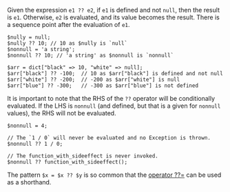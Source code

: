 Given the expression `e1 ?? e2`, if `e1` is defined and not `null`, then the result is `e1`. Otherwise, `e2` is evaluated, and its
value becomes the result. There is a sequence point after the evaluation of `e1`.

```Hack
$nully = null;
$nully ?? 10; // 10 as $nully is `null`
$nonnull = 'a string';
$nonnull ?? 10; // 'a string' as $nonnull is `nonnull`

$arr = dict["black" => 10, "white" => null];
$arr["black"] ?? -100;  // 10 as $arr["black"] is defined and not null
$arr["white"] ?? -200;  // -200 as $arr["white"] is null
$arr["blue"] ?? -300;   // -300 as $arr["blue"] is not defined
```

It is important to note that the RHS of the `??` operator will be conditionally evaluated.
If the LHS is `nonnull` (and defined, but that is a given for `nonnull` values), the RHS will not be evaluated.

```Hack
$nonnull = 4;

// The `1 / 0` will never be evaluated and no Exception is thrown.
$nonnull ?? 1 / 0;

// The function_with_sideeffect is never invoked.
$nonnull ?? function_with_sideeffect();
```

The pattern `$x = $x ?? $y` is so common that the [operator ??=](/hack/expressions-and-operators/assignment) can be used as a shorthand.